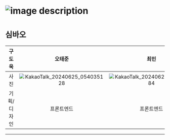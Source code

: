 # ![image description](https://capsule-render.vercel.app/api?type=venom&height=300&color=A4DACD&text=CHEAT%20KEY&fontColor=1E3D46&fontSize=70&descAlign=50&descAlignY=50&fontAlignY=50&reversal=false&textBg=false&rotate=0&strokeWidth=0&section=header&fontAlign=50)
# `심바오`
|구도욱|오태준|최민|박선우|황채현|
|:--:|:--:|:--:|:--:|:--:|
|사진|![KakaoTalk_20240625_054035128](https://github.com/LikeLion-at-DGU/2024-simba-5-simbaOh/assets/163946300/c01318a9-c0fd-4b62-a683-9c8c48cd21da)|![KakaoTalk_20240625_053908384](https://github.com/LikeLion-at-DGU/2024-simba-5-simbaOh/assets/163946300/24b5b64d-de40-4d06-8fd7-c82e3ad62e9b)|사진|![KakaoTalk_20240625_054500990](https://github.com/LikeLion-at-DGU/2024-simba-5-simbaOh/assets/163946300/49f09100-d7fc-4df1-a83f-547ef9124cc1)|
|기획/디자인|프론트엔드|프론트엔드|백엔드|백엔드|
---

